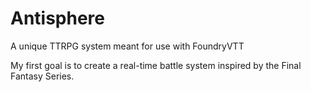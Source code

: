 # Antisphere
A unique TTRPG system meant for use with FoundryVTT

My first goal is to create a real-time battle system inspired by the Final Fantasy Series.
